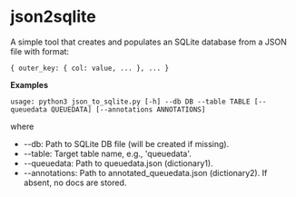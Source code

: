 # json2sqlite

A simple tool that creates and populates an SQLite database from a JSON file with format:

`{ outer_key: { col: value, ... }, ... }`

**Examples**

`usage: python3 json_to_sqlite.py [-h] --db DB --table TABLE [--queuedata QUEUEDATA] [--annotations ANNOTATIONS]`

where

* --db: Path to SQLite DB file (will be created if missing).
* --table: Target table name, e.g., 'queuedata'.
* --queuedata: Path to queuedata.json (dictionary1).
* --annotations: Path to annotated_queuedata.json (dictionary2). If absent, no docs are stored.

